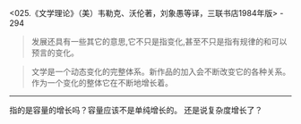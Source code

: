 <025.《文学理论》（美）韦勒克、沃伦著，刘象愚等译，三联书店1984年版> - 294

> 发展还具有一些其它的意思,它不只是指变化,甚至不只是指有规律的和可以预言的变化。

> 文学是一个动态变化的完整体系。新作品的加入会不断改变它的各种关系。作为一个变化的整体它在不断地增长着。

----
指的是容量的增长吗？容量应该不是单纯增长的。
还是说复杂度增长了？

